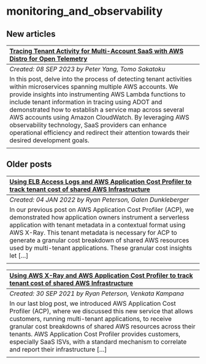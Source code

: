 # monitoring_and_observability

## New articles

| [Tracing Tenant Activity for Multi-Account SaaS with AWS Distro for Open Telemetry](https://aws.amazon.com/blogs/apn/tracing-cross-account-tenant-activities-for-saas-solutions-with-aws-distro-for-open-telemetry/) |
|:----------|
| *Created: 08 SEP 2023 by Peter Yang, Tomo Sakatoku* | 
| In this post, delve into the process of detecting tenant activities within microservices spanning multiple AWS accounts. We provide insights into instrumenting AWS Lambda functions to include tenant information in tracing using ADOT and demonstrated how to establish a service map across several AWS accounts using Amazon CloudWatch. By leveraging AWS observability technology, SaaS providers can enhance operational efficiency and redirect their attention towards their desired development goals. | 
|  | 

## Older posts
| [Using ELB Access Logs and AWS Application Cost Profiler to track tenant cost of shared AWS Infrastructure](https://aws.amazon.com/blogs/mt/elb-access-logs-and-aws-application-cost-profiler-track-tenant-cost-of-shared-aws-infrastructure/) |
|:----------|
| *Created: 04 JAN 2022 by Ryan Peterson, Galen Dunkleberger* | 
| In our previous post on AWS Application Cost Profiler (ACP), we demonstrated how application owners instrument a serverless application with tenant metadata in a contextual format using AWS X-Ray. This tenant metadata is necessary for ACP to generate a granular cost breakdown of shared AWS resources used by multi-tenant applications. These granular cost insights let […] | 
|  | 

| [Using AWS X-Ray and AWS Application Cost Profiler to track tenant cost of shared AWS Infrastructure](https://aws.amazon.com/blogs/mt/using-aws-x-ray-and-aws-application-cost-profiler-to-track-tenant-cost-of-shared-aws-infrastructure/) |
|:----------|
| *Created: 30 SEP 2021 by Ryan Peterson, Venkata Kampana* | 
| In our last blog post, we introduced AWS Application Cost Profiler (ACP), where we discussed this new service that allows customers, running multi-tenant applications, to receive granular cost breakdowns of shared AWS resources across their tenants. AWS Application Cost Profiler provides customers, especially SaaS ISVs, with a standard mechanism to correlate and report their infrastructure […] | 
|  | 

